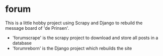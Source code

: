 # forum
This is a little hobby project using Scrapy and Django to rebuild the message board of 'de Prinsen'.

* 'forumscrape' is the scrapy project to download and store all posts in a database
* 'forumreborn' is the Django project which rebuilds the site
